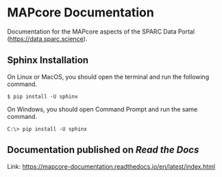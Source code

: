 # MAPcore Documentation

Documentation for the MAPcore aspects of the SPARC Data Portal (https://data.sparc.science).

## Sphinx Installation 
On Linux or MacOS, you should open the terminal and run the following command.
```
$ pip install -U sphinx
```
On Windows, you should open Command Prompt and run the same command.
```
C:\> pip install -U sphinx
```

## Documentation published on *Read the Docs*

Link: <https://mapcore-documentation.readthedocs.io/en/latest/index.html>
